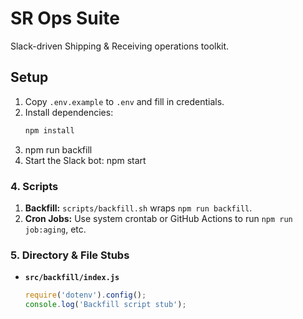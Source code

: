 # SR Ops Suite

Slack-driven Shipping & Receiving operations toolkit.

## Setup

1. Copy `.env.example` to `.env` and fill in credentials.
2. Install dependencies:
   ```bash
   npm install
3. npm run backfill
4. Start the Slack bot:
   npm start

### 4. Scripts

1. **Backfill:** `scripts/backfill.sh` wraps `npm run backfill`.
2. **Cron Jobs:** Use system crontab or GitHub Actions to run `npm run job:aging`, etc.

### 5. Directory & File Stubs

- **`src/backfill/index.js`**
  ```js
  require('dotenv').config();
  console.log('Backfill script stub');